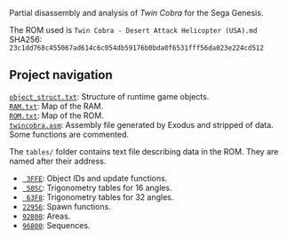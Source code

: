 Partial disassembly and analysis of *Twin Cobra* for the Sega Genesis.

The ROM used is `Twin Cobra - Desert Attack Helicopter (USA).md`\
SHA256: `23c1dd768c455067ad614c6c054db59176b0bda0f6531fff56da023e224cd512`

## Project navigation

[`object_struct.txt`](object_struct.txt): Structure of runtime game objects.\
[`RAM.txt`](RAM.txt): Map of the RAM.\
[`ROM.txt`](ROM.txt): Map of the ROM.\
[`twincobra.asm`](twincobra.asm): Assembly file generated by Exodus and stripped of data. Some functions are commented.

The `tables/` folder contains text file describing data in the ROM. They are named after their address.

- [` 3FFE`][t1]: Object IDs and update functions.
- [` 505C`][t2]: Trigonometry tables for 16 angles.
- [` 63F8`][t3]: Trigonometry tables for 32 angles.
- [`22956`][t4]: Spawn functions.
- [`92800`][t5]: Areas.
- [`96800`][t6]: Sequences.

[t1]: /tables/3FFE.txt
[t2]: /tables/505C.txt
[t3]: /tables/63F8.txt
[t4]: /tables/22956.txt
[t5]: /tables/92800.txt
[t6]: /tables/96800.txt